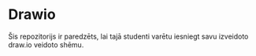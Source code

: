 # Drawio

Šis repozitorijs ir paredzēts, lai tajā studenti varētu iesniegt savu izveidoto draw.io veidoto shēmu.
